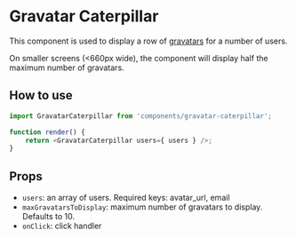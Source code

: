 # Gravatar Caterpillar

This component is used to display a row of [gravatars](https://gravatar.com/) for a number of users.

On smaller screens (<660px wide), the component will display half the maximum number of gravatars.

## How to use

```js
import GravatarCaterpillar from 'components/gravatar-caterpillar';

function render() {
	return <GravatarCaterpillar users={ users } />;
}
```

## Props

- `users`: an array of users. Required keys: avatar_url, email
- `maxGravatarsToDisplay`: maximum number of gravatars to display. Defaults to 10.
- `onClick`: click handler
